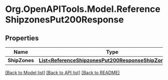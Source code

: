 # Org.OpenAPITools.Model.ReferenceShipzonesPut200Response

## Properties

Name | Type | Description | Notes
------------ | ------------- | ------------- | -------------
**ShipZones** | [**List&lt;ReferenceShipzonesPut200ResponseShipZonesInner&gt;**](ReferenceShipzonesPut200ResponseShipZonesInner.md) |  | [optional] 

[[Back to Model list]](../README.md#documentation-for-models) [[Back to API list]](../README.md#documentation-for-api-endpoints) [[Back to README]](../README.md)

